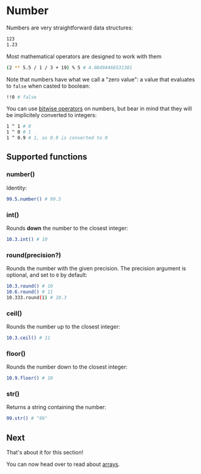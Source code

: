 # Number

Numbers are very straightforward data structures:

``` bash
123
1.23
```

Most mathematical operators are designed to work
with them

``` bash
(2 ** 5.5 / 1 / 3 + 19) % 5 # 4.08494466531301
```

Note that numbers have what we call a "zero value":
a value that evaluates to `false` when casted to boolean:

``` bash
!!0 # false
```

You can use [bitwise operators](/syntax/operators) on numbers, but bear in
mind that they will be implicitely converted to integers:

``` bash
1 ^ 1 # 0
1 ^ 0 # 1
1 ^ 0.9 # 1, as 0.9 is converted to 0
```

## Supported functions

### number()

Identity:

``` bash
99.5.number() # 99.5
```

### int()

Rounds **down** the number to the closest integer:

``` bash
10.3.int() # 10
```

### round(precision?)

Rounds the number with the given precision.
The precision argument is optional, and set to `0`
by default:

``` bash
10.3.round() # 10
10.6.round() # 11
10.333.round(1) # 10.3
```

### ceil()

Rounds the number up to the closest integer:

``` bash
10.3.ceil() # 11
```

### floor()

Rounds the number down to the closest integer:

``` bash
10.9.floor() # 10
```

### str()

Returns a string containing the number:

``` bash
99.str() # "99"
```

## Next

That's about it for this section!

You can now head over to read about [arrays](/types/array).